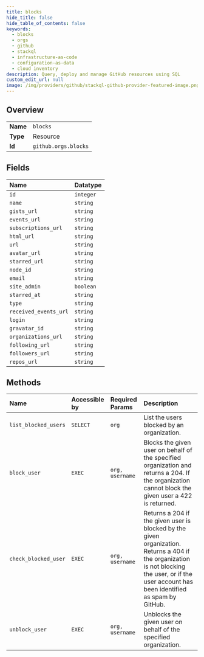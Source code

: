 ```yaml
---
title: blocks
hide_title: false
hide_table_of_contents: false
keywords:
  - blocks
  - orgs
  - github    
  - stackql
  - infrastructure-as-code
  - configuration-as-data
  - cloud inventory
description: Query, deploy and manage GitHub resources using SQL
custom_edit_url: null
image: /img/providers/github/stackql-github-provider-featured-image.png
---
```

  
    

## Overview
<table><tbody>
<tr><td><b>Name</b></td><td><code>blocks</code></td></tr>
<tr><td><b>Type</b></td><td>Resource</td></tr>
<tr><td><b>Id</b></td><td><code>github.orgs.blocks</code></td></tr>
</tbody></table>

## Fields
| Name | Datatype |
|:-----|:---------|
| `id` | `integer` |
| `name` | `string` |
| `gists_url` | `string` |
| `events_url` | `string` |
| `subscriptions_url` | `string` |
| `html_url` | `string` |
| `url` | `string` |
| `avatar_url` | `string` |
| `starred_url` | `string` |
| `node_id` | `string` |
| `email` | `string` |
| `site_admin` | `boolean` |
| `starred_at` | `string` |
| `type` | `string` |
| `received_events_url` | `string` |
| `login` | `string` |
| `gravatar_id` | `string` |
| `organizations_url` | `string` |
| `following_url` | `string` |
| `followers_url` | `string` |
| `repos_url` | `string` |
## Methods
| Name | Accessible by | Required Params | Description |
|:-----|:--------------|:----------------|:------------|
| `list_blocked_users` | `SELECT` | `org` | List the users blocked by an organization. |
| `block_user` | `EXEC` | `org, username` | Blocks the given user on behalf of the specified organization and returns a 204. If the organization cannot block the given user a 422 is returned. |
| `check_blocked_user` | `EXEC` | `org, username` | Returns a 204 if the given user is blocked by the given organization. Returns a 404 if the organization is not blocking the user, or if the user account has been identified as spam by GitHub. |
| `unblock_user` | `EXEC` | `org, username` | Unblocks the given user on behalf of the specified organization. |
